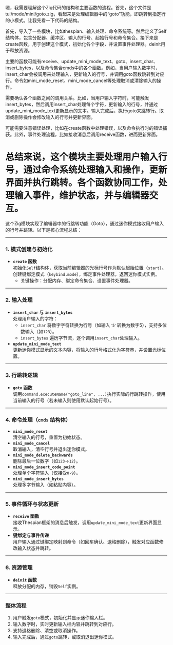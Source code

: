 嗯，我需要理解这个Zig代码的结构和主要函数的流程。首先，这个文件是tui/mode/mini/goto.zig，看起来是处理编辑器中的“goto”功能，即跳转到指定行的小模式。让我先看一下代码的结构。

首先，导入了一些模块，比如thespian、输入处理、命令系统等。然后定义了Self结构体，包含分配器、缓冲区、输入的行号、起始行号和命令集合。接下来是create函数，用于创建这个模式，初始化各个字段，并设置事件处理器。deinit用于释放资源。

主要的函数可能有receive、update_mini_mode_text、goto、insert_char、insert_bytes，以及命令集合cmds中的各个函数。例如，当用户输入数字时，insert_char会被调用来处理输入，更新输入的行号，并调用goto函数跳转到对应行。命令如mini_mode_reset、mini_mode_cancel等处理取消或清除输入的操作。

需要确认各个函数之间的调用关系。比如，当用户输入字符时，可能触发insert_bytes，然后调用insert_char处理每个字符，更新输入的行号，并通过update_mini_mode_text更新显示的文本。输入完成后，执行goto来跳转行。取消或删除操作会修改输入的行号并更新界面。

可能需要注意错误处理，比如在create函数中处理错误，以及命令执行时的错误捕获。此外，事件处理流程，比如接收消息后调用receive函数，进而更新界面。

总结来说，这个模块主要处理用户输入行号，通过命令系统处理输入和操作，更新界面并执行跳转。各个函数协同工作，处理输入事件，维护状态，并与编辑器交互。
================================================
这个Zig模块实现了编辑器中的行跳转功能（Goto），通过迷你模式接收用户输入的行号并跳转。以下是核心流程总结：

---

### **1. 模式创建与初始化**
- **`create` 函数**  
  初始化`Self`结构体，获取当前编辑器的光标行号作为默认起始位置（`start`）。创建键绑定模式（`keybind.mode`），绑定事件处理器，返回迷你模式实例。  
  - 关键操作：分配内存、绑定命令集合、设置事件处理器。

---

### **2. 输入处理**
- **`insert_char` 与 `insert_bytes`**  
  处理用户输入的字符：  
  - `insert_char` 将数字字符转换为行号（如输入`'5'`转换为数字5），支持多位数输入（如`123`）。  
  - `insert_bytes` 遍历字节流，逐个调用`insert_char`处理输入。
- **`update_mini_mode_text`**  
  更新迷你模式显示的文本内容，将输入的行号格式化为字符串，并设置光标位置。

---

### **3. 行跳转逻辑**
- **`goto` 函数**  
  调用`command.executeName("goto_line", ...)`执行实际的行跳转操作，使用当前输入的行号（若未输入则使用默认起始行号）。

---

### **4. 命令处理（`cmds` 结构体）**
- **`mini_mode_reset`**  
  清空输入的行号，重置为初始状态。
- **`mini_mode_cancel`**  
  取消输入，清空行号并退出迷你模式。
- **`mini_mode_delete_backwards`**  
  删除最后一位数字（如`123`→`12`）。
- **`mini_mode_insert_code_point`**  
  处理单个字符输入（仅接受`0-9`）。
- **`mini_mode_insert_bytes`**  
  处理多字节输入（如粘贴内容）。

---

### **5. 事件循环与状态更新**
- **`receive` 函数**  
  接收Thespian框架的消息后触发，调用`update_mini_mode_text`更新界面显示。
- **键绑定与事件传递**  
  用户输入通过键绑定映射到命令（如回车确认、退格删除），触发对应函数修改输入状态并跳转。

---

### **6. 资源管理**
- **`deinit` 函数**  
  释放分配的内存，销毁`Self`实例。

---

### **整体流程**
1. 用户触发`goto`模式，初始化并显示迷你输入栏。
2. 输入数字时，实时更新输入栏内容并跳转到对应行。
3. 支持退格删除、清空或取消操作。
4. 输入完成后，通过`goto`跳转，或取消退出迷你模式。